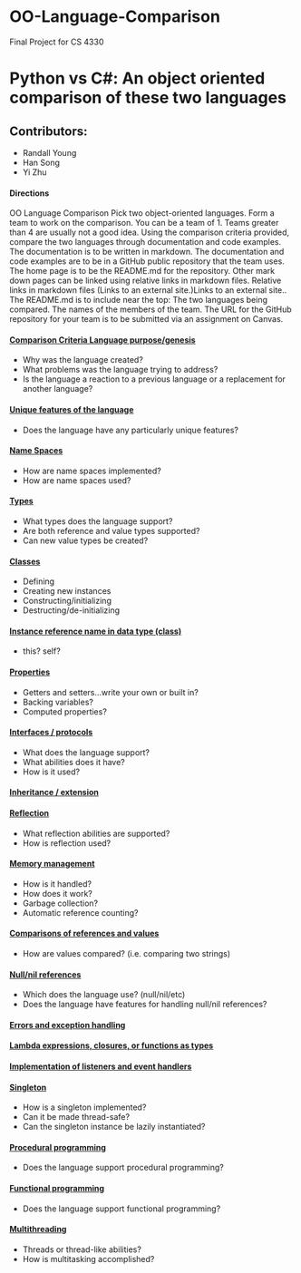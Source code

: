 # OO-Language-Comparison
Final Project for CS 4330

# Python vs C#: An object oriented comparison of these two languages
## Contributors:
* Randall Young
* Han Song
* Yi Zhu
#### Directions
OO Language Comparison Pick two object-oriented languages. Form a team to work on the comparison. You can be a team of 1. 
Teams greater than 4 are usually not a good idea.
Using the comparison criteria provided, compare the two languages through documentation and code examples. The documentation is to be written in markdown. The documentation and code examples are to be in a GitHub public repository that the team uses. The home page is to be the README.md for the repository. 
Other mark down pages can be linked using relative links in markdown files. 
Relative links in markdown files (Links to an external site.)Links to an external site.. 
The README.md is to include near the top: The two languages being compared. The names of the members of the team. 
The URL for the GitHub repository for your team is to be submitted via an assignment on Canvas. 
#### [Comparison Criteria Language purpose/genesis](LangPurpose.md)
* Why was the language created? 
* What problems was the language trying to address? 
* Is the language a reaction to a previous language or a replacement for another language? 
#### [Unique features of the language](Features.md)
* Does the language have any particularly unique features? 
#### [Name Spaces](NameSpaces.md)
* How are name spaces implemented? 
* How are name spaces used? 
#### [Types](Types.md)
* What types does the language support? 
* Are both reference and value types supported? 
* Can new value types be created? 
#### [Classes](Classes.md)
* Defining 
* Creating new instances 
* Constructing/initializing 
* Destructing/de-initializing 
#### [Instance reference name in data type (class)](InstRef.md)
* this? self? 
#### [Properties](Properties.md)
* Getters and setters…write your own or built in? 
* Backing variables? 
* Computed properties? 
#### [Interfaces / protocols](Interfaces.md)
* What does the language support? 
* What abilities does it have? 
* How is it used? 
#### [Inheritance / extension](Inheritance.md)
#### [Reflection](Reflection.md)
* What reflection abilities are supported? 
* How is reflection used? 
#### [Memory management](MemHandle.md)
* How is it handled? 
* How does it work? 
* Garbage collection? 
* Automatic reference counting? 
#### [Comparisons of references and values](ValueCompare.md)
* How are values compared? (i.e. comparing two strings) 
#### [Null/nil references](NullRef.md)
* Which does the language use? (null/nil/etc) 
* Does the language have features for handling null/nil references? 
#### [Errors and exception handling](ExctionHandling.md) 
#### [Lambda expressions, closures, or functions as types](Lambdas.md)
#### [Implementation of listeners and event handlers](ListEH.md)
#### [Singleton](Singleton.md)
* How is a singleton implemented? 
* Can it be made thread-safe? 
* Can the singleton instance be lazily instantiated?
#### [Procedural programming](ProceduralProgramming.md)
* Does the language support procedural programming? 
#### [Functional programming](FunctionalProgramming.md)
* Does the language support functional programming? 
#### [Multithreading](MultiThreading.md)
* Threads or thread-like abilities?
* How is multitasking accomplished?
